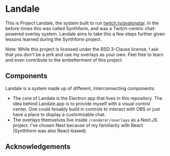 # Landale

This is Project Landale, the system built to run [twitch.tv/avalonstar](https://twitch.tv/avalonstar). In the before-times this was called Synthform, and was a Twitch-centric chat-powered overlay system. Landale aims to take this a few steps further given lessons learned during the Synthform project.

Note: While this project is licensed under the BSD 3-Clause license, I ask that you don't be a jerk and use my overlays as your own. Feel free to learn and even contribute to the embetterment of this project.

## Components

Landale is a system made up of different, interconnecting components:

* The core of Landale is the Electron app that lives in this repository. The idea behind Landale.app is to provide myself with a visual control center. One could feisably build in controls to interact with OBS or just have a place to display a customizable chat. 
* The overlays themselves live inside `/renderer/overlays` as a Next.JS project. I've chosen Next because of my familiarity with React (Synthform was also React-based).

## Acknowledgements

